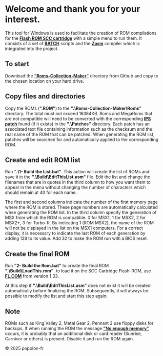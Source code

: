 ﻿# Welcome and thank you for your interest.

This tool for Windows is used to facilitate the creation of ROM compilations for the [**Flash ROM SCC cartridge**](https://www.msx.org/wiki/Popolon-fr_Flash-ROM_SCC_Cartridge) with a simple menu to run them. It consists of a set of [**BATCH**](https://en.wikipedia.org/wiki/Batch_file) scripts and the [**Zasm**](https://k1.spdns.de/Develop/Projects/zasm/Distributions/) compiler which is integrated into the project.

## To start

Download the [**"Roms-Collection-Maker"**](https://github.com/popolonfr/Roms-Collection-Maker/archive/refs/heads/main.zip) directory from Github and copy to the chosen location on your hard drive.

## Copy files and directories

Copy the ROMs (**".ROM"**) to the **".\Roms-Collection-Maker\Roms\"** directory. The total must not exceed 16384KB. Roms and MegaRoms that are not compatible will need to be converted with the corresponding [**IPS patch**](https://www.msx.org/wiki/How_to_use_IPS_files)  found (if it exists) in the **".\Patches\"** directory. Each patch has an associated text file containing information such as the checksum and the real name of the ROM that can be patched. When generating the ROM list, patches will be searched for and automatically applied to the corresponding ROM.

## Create and edit ROM list

Run **".\1- Build the List.bat"**. This action will create the list of ROMs and save it in the **".\Build\EditThisList.asm"** file. Edit the list and change the filenames that are in quotes in the third column to how you want them to appear in the menu without changing the number of characters which should remain at 40 for each name. 

The first and second columns indicate the number of the first memory page where the ROM is stored. These page numbers are automatically calculated when generating the ROM list. In the third column specify the generation of MSX from which the ROM is compatible. 0 for MSX1, 1 for MSX2, 2 for MSX2+, 3 for Turbo-R. By indicating 1 (ROM MSX2), the name of the ROM will not be displayed in the list on the MSX1 computers. For a correct display, it is necessary to indicate the last ROM of each generation by adding 128 to its value. Add 32 to make the ROM run with a BIOS reset.

## Create the final ROM

Run **"2- Build the Rom.bat"** to create the final ROM **".\Build\LoadThis.rom"**. to load it on the SCC Cartridge Flash-ROM, use [**FL.COM**](https://github.com/gdx-msx/FL/tree/master/FL-V133) from version 1.33.

At this step if **".\Build\EditThisList.asm"** does not exist it will be created automatically before finalizing the ROM. Subsequently, it will always be possible to modify the list and start this step again.

## Note

ROMs such as King Valley 2, Metal Gear 2, Pennant 2 use floppy disks for backups. If when running the ROM the message [**"No enough memory"**](https://www.msx.org/wiki/No_enough_memory) occurs, it is probably that an additional disk or card reader (Sunrise, Carnivor or others) is present. Disable it and run the ROM again.

&copy; 2025 popolon-fr

